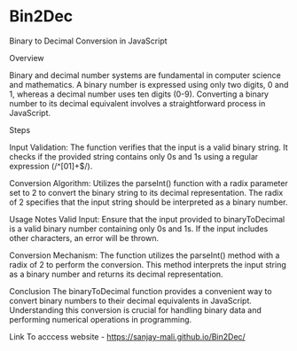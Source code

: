# Bin2Dec

Binary to Decimal Conversion in JavaScript

Overview

Binary and decimal number systems are fundamental in computer science and mathematics. A binary number is expressed using only two digits, 0 and 1, whereas a decimal number uses ten digits (0-9). Converting a binary number to its decimal equivalent involves a straightforward process in JavaScript.


Steps

Input Validation: The function verifies that the input is a valid binary string. It checks if the provided string contains only 0s and 1s using a regular expression (/^[01]+$/).

Conversion Algorithm: Utilizes the parseInt() function with a radix parameter set to 2 to convert the binary string to its decimal representation. The radix of 2 specifies that the input string should be interpreted as a binary number.


Usage Notes
Valid Input: Ensure that the input provided to binaryToDecimal is a valid binary number containing only 0s and 1s. If the input includes other characters, an error will be thrown.

Conversion Mechanism: The function utilizes the parseInt() method with a radix of 2 to perform the conversion. This method interprets the input string as a binary number and returns its decimal representation.

Conclusion
The binaryToDecimal function provides a convenient way to convert binary numbers to their decimal equivalents in JavaScript. Understanding this conversion is crucial for handling binary data and performing numerical operations in programming.



Link To acccess website - https://sanjay-mali.github.io/Bin2Dec/
